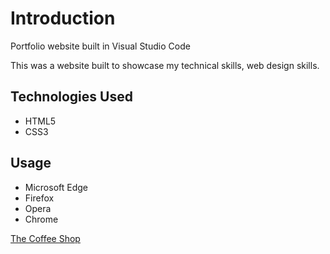 # Introduction

Portfolio website built in Visual Studio Code

This was a website built to showcase my technical skills, web design skills.


## Technologies Used

- HTML5
- CSS3


## Usage

- Microsoft Edge
- Firefox
- Opera
- Chrome

  
[The Coffee Shop](https://joeedgar180.github.io/coffeeshop/index.html)
